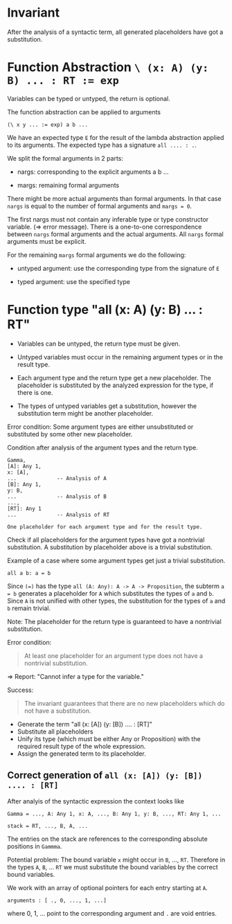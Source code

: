 # Invariant

After the analysis of a syntactic term, all generated placeholders have got a
substitution.



# Function Abstraction `\ (x: A) (y: B) ... : RT := exp`

Variables can be typed or untyped, the return is optional.

The function abstraction can be applied to arguments

    (\ x y ... := exp) a b ...

We have an expected type `E` for the result of the lambda abstraction applied to
its arguments. The expected type has a signature `all .... : .`.

We split the formal arguments in 2 parts:

- nargs: corresponding to the explicit arguments a b ...

- margs: remaining formal arguments

There might be more actual arguments than formal arguments. In that case `nargs`
is equal to the number of formal arguments and `margs = 0`.

The first nargs must not contain any inferable type or type constructor
variable. (=> error message). There is a one-to-one correspondence between
`nargs` formal arguments and the actual arguments. All `nargs` formal arguments
must be explicit.

For the remaining `margs` formal arguments we do the following:

- untyped argument: use the corresponding type from the signature of `E`

- typed argument: use the specified type





# Function type "all (x: A) (y: B)  ... : RT"

- Variables can be untyped, the return type must be given.

- Untyped variables must occur in the remaining argument types or in the result
  type.

- Each argument type and the return type get a new placeholder. The placeholder
  is substituted by the analyzed expression for the type, if there is one.

- The types of untyped variables get a substitution, however the substitution
  term might be another placeholder.

Error condition: Some argument types are either unsubstituted or substituted by
some other new placeholder.


Condition after analysis of the argument types and the return type.

    Gamma,
    [A]: Any 1,
    x: [A],
    ...             -- Analysis of A
    [B]: Any 1,
    y: B,
    ...             -- Analysis of B
    ...,
    [RT]: Any 1
    ...             -- Analysis of RT

    One placeholder for each argument type and for the result type.


Check if all placeholders for the argument types have got a nontrivial
substitution. A substitution by placeholder above is a trivial substitution.


Example of a case where some argument types get just a trivial substitution.

    all a b: a = b

Since `(=)` has the type `all (A: Any): A -> A -> Proposition`, the subterm `a =
b` generates a placeholder for `A` which substitutes the types of `a` and `b`.
Since `A` is not unified with other types, the substitution for the types of `a`
and `b` remain trivial.




Note: The placeholder for the return type is guaranteed to have a nontrivial
substitution.

Error condition:

>  At least one placeholder for an argument type does not have a nontrivial
   substitution.

   => Report: "Cannot infer a type for the variable."

Success:

>   The invariant guarantees that there are no new placeholders which do not
    have a substitution.

- Generate the term "all (x: [A]) (y: [B]) .... : [RT]"
- Substitute all placeholders
- Unify its type (which must be either Any or Proposition) with the required
  result type of the whole expression.
- Assign the generated term to its placeholder.


## Correct generation of `all (x: [A]) (y: [B]) .... : [RT]`

After analyis of the syntactic expression the context looks like

    Gamma = ..., A: Any 1, x: A, ..., B: Any 1, y: B, ..., RT: Any 1, ...

    stack = RT, ..., B, A, ...

The entries on the stack are references to the corresponding absolute positions
in `Gammma`.

Potential problem: The bound variable `x` might occur in `B`, ..., `RT`.
Therefore in the types `A`, `B`, ... `RT` we must substitute the bound variables
by the correct bound variables.

We work with an array of optional pointers for each entry starting at `A`.

    arguments : [ ., 0, ..., 1, ...]

where 0, 1, ... point to the corresponding argument and `.` are void entries.
